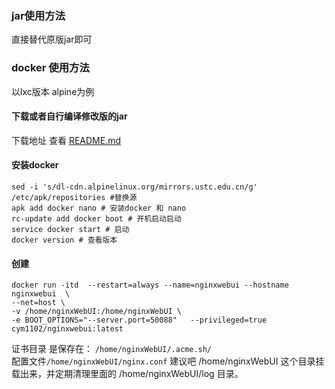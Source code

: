 ### jar使用方法
直接替代原版jar即可

### docker 使用方法

以lxc版本 alpine为例
#### 下载或者自行编译修改版的jar
下载地址 查看 [README.md](README.md)
#### 安装docker
```
sed -i 's/dl-cdn.alpinelinux.org/mirrors.ustc.edu.cn/g' /etc/apk/repositories #替换源
apk add docker nano # 安装docker 和 nano
rc-update add docker boot # 开机启动启动
service docker start # 启动
docker version # 查看版本
```
#### 创建
```
docker run -itd  --restart=always --name=nginxwebui --hostname nginxwebui  \
--net=host \
-v /home/nginxWebUI:/home/nginxWebUI \
-e BOOT_OPTIONS="--server.port=50088"   --privileged=true   cym1102/nginxwebui:latest
```
证书目录 是保存在： `/home/nginxWebUI/.acme.sh/`    
配置文件`/home/nginxWebUI/nginx.conf` 
建议吧 /home/nginxWebUI 这个目录挂载出来，并定期清理里面的 /home/nginxWebUI/log 目录。

